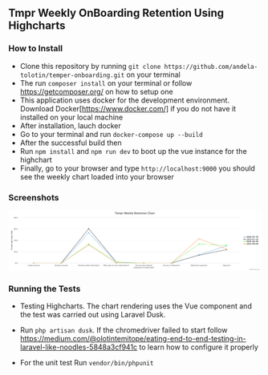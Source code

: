 ## Tmpr Weekly OnBoarding Retention Using Highcharts

### How to Install
- Clone this repository by running `git clone https://github.com/andela-tolotin/temper-onboarding.git` on your terminal
- The run `composer install` on your terminal or follow https://getcomposer.org/ on how to setup one 
- This application uses docker for the development environment. Download Docker[https://www.docker.com/] if you do not have it installed on your local machine
- After installation, lauch docker
- Go to your terminal and run
`docker-compose up --build`
- After the successful build then
- Run `npm install` and `npm run dev` to boot up the vue instance for the highchart
- Finally, go to your browser and type `http://localhost:9000` you should see the weekly chart loaded into your browser

### Screenshots
![Alt text](https://github.com/andela-tolotin/temper-onboarding/blob/master/public/screenshots/OnBoarding%20Retention%20Chart.png?raw=true "OnBoarding Retention Chart")

### Running the Tests
- Testing Highcharts. The chart rendering uses the Vue component and the test was carried out using Laravel Dusk.
- Run `php artisan dusk`. If the chromedriver failed to start follow https://medium.com/@olotintemitope/eating-end-to-end-testing-in-laravel-like-noodles-5848a3cf941c to learn how to configure it properly

- For the unit test Run `vendor/bin/phpunit`
